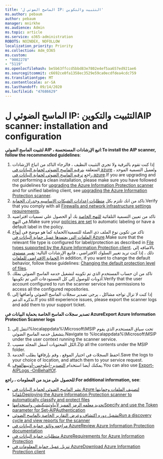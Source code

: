 ```yaml
---
title: 'الماسح الضوئي ل IP: التثبيت والتكوين'
ms.author: pebaum
author: pebaum
manager: mnirkhe
ms.audience: Admin
ms.topic: article
ms.service: o365-administration
ROBOTS: NOINDEX, NOFOLLOW
localization_priority: Priority
ms.collection: Adm_O365
ms.custom:
- "9002278"
- "5119"
ms.openlocfilehash: be5b63ffccd5bbd83e7802e4ef5aa657ed921ae6
ms.sourcegitcommit: c6692ce0fa1358ec3529e59ca0ecdfdea4cdc759
ms.translationtype: MT
ms.contentlocale: ar-SA
ms.lasthandoff: 09/14/2020
ms.locfileid: "47686629"
---
```

# <a name="aip-scanner-installation-and-configuration"></a><span data-ttu-id="7ab77-102">الماسح الضوئي ل IP: التثبيت والتكوين</span><span class="sxs-lookup"><span data-stu-id="7ab77-102">AIP scanner: installation and configuration</span></span>

<span data-ttu-id="7ab77-103">**لتثبيت الماسح الضوئي AIP ، اتبع الإرشادات المستحسنة**:</span><span class="sxs-lookup"><span data-stu-id="7ab77-103">**To install the AIP scanner, follow the recommended guidelines**:</span></span>

1. <span data-ttu-id="7ab77-104">إذا كنت تقوم بالترقية ولا تجري التثبيت النظيف ، فالرجاء التاكد من اتباع الإرشادات المتعلقة [بترقيه الماسح الضوئي لحماية البيانات في azure](https://docs.microsoft.com/azure/information-protection/rms-client/client-admin-guide#upgrading-the-azure-information-protection-scanner) ولعميل التسمية الموحد ، راجع [ترقيه الماسح الضوئي لحماية البيانات في azure](https://docs.microsoft.com/azure/information-protection/rms-client/clientv2-admin-guide#upgrading-the-azure-information-protection-scanner).</span><span class="sxs-lookup"><span data-stu-id="7ab77-104">If you are upgrading and not performing a clean installation, please make sure you have followed the guidelines for [upgrading the Azure Information Protection scanner](https://docs.microsoft.com/azure/information-protection/rms-client/client-admin-guide#upgrading-the-azure-information-protection-scanner) and for unified labeling client, see [upgrading the Azure Information Protection scanner](https://docs.microsoft.com/azure/information-protection/rms-client/clientv2-admin-guide#upgrading-the-azure-information-protection-scanner).</span></span>
2. <span data-ttu-id="7ab77-105">تاكد من انك تلتزم بكل [متطلبات إعدادات الشبكات الاساسيه وجدران الحماية](https://docs.microsoft.com/azure/information-protection/requirements#firewalls-and-network-infrastructure).</span><span class="sxs-lookup"><span data-stu-id="7ab77-105">Verify that you comply with all [Firewalls and network infrastructure settings requirements](https://docs.microsoft.com/azure/information-protection/requirements#firewalls-and-network-infrastructure).</span></span>
3. <span data-ttu-id="7ab77-106">تاكد من تعيين التسمية التلقائية [للنهج الخاصة](https://docs.microsoft.com/azure/information-protection/configure-policy) بك أو الحصول علي تسميات افتراضيه في النهج.</span><span class="sxs-lookup"><span data-stu-id="7ab77-106">Make sure your [policies are set](https://docs.microsoft.com/azure/information-protection/configure-policy) to automatic labeling or have a default label in the policy.</span></span>
4. <span data-ttu-id="7ab77-107">تاكد من تكوين نوع الملف ذي الصلة للتسمية/الحماية كما هو موضح في [أنواع الملفات التي يعتمدها عميل حماية البيانات في Azure](https://docs.microsoft.com/azure/information-protection/rms-client/client-admin-guide-file-types#supported-file-types-for-classification-and-protection).</span><span class="sxs-lookup"><span data-stu-id="7ab77-107">Make sure that the relevant file type is configured for label/protection as described in [File types supported by the Azure Information Protection client](https://docs.microsoft.com/azure/information-protection/rms-client/client-admin-guide-file-types#supported-file-types-for-classification-and-protection).</span></span> <span data-ttu-id="7ab77-108">بالاضافه إلى ذلك ، إذا كنت تريد تغيير السلوك الافتراضي ، فاتبع الإرشادات التالية: [تغيير مستوي الحماية الافتراضي للملفات](https://docs.microsoft.com/azure/information-protection/rms-client/client-admin-guide-file-types#changing-the-default-protection-level-of-files).</span><span class="sxs-lookup"><span data-stu-id="7ab77-108">In addition, if you want to change the default behavior, follow these guidelines: [Changing the default protection level of files](https://docs.microsoft.com/azure/information-protection/rms-client/client-admin-guide-file-types#changing-the-default-protection-level-of-files).</span></span>
5. <span data-ttu-id="7ab77-109">تاكد من ان حساب المستخدم الذي تم تكوينه لتشغيل خدمه الماسح الضوئي يملك أذونات للوصول إلى كل المستودعات التي تم تكوينها.</span><span class="sxs-lookup"><span data-stu-id="7ab77-109">Verify that the user account configured to run the scanner service has permissions to access all the configured repositories.</span></span>
6. <span data-ttu-id="7ab77-110">إذا كنت لا تزال تواجه مشاكل ، يرجى تصدير سجلات الماسح الضوئي وأضافها إلى تذكره الدعم.</span><span class="sxs-lookup"><span data-stu-id="7ab77-110">If you still experience issues, please export the scanner logs and add them to your support ticket.</span></span>

<span data-ttu-id="7ab77-111">**تصدير سجلات الماسح الخاصة بحماية البيانات في Azure**</span><span class="sxs-lookup"><span data-stu-id="7ab77-111">**Export Azure Information Protection Scanner logs**</span></span>

1. <span data-ttu-id="7ab77-112">انتقل إلى%localappdata%\Microsoft\MSIP تحت سياق المستخدم الذي يقوم بتشغيل خدمه الماسح الضوئي.</span><span class="sxs-lookup"><span data-stu-id="7ab77-112">Navigate to %localappdata%\Microsoft\MSIP under the user context running the scanner service.</span></span>
2. <span data-ttu-id="7ab77-113">الكل المحتويات أسفل المجلد مسيب.</span><span class="sxs-lookup"><span data-stu-id="7ab77-113">Zip all the contents under the MSIP folder.</span></span>
3. <span data-ttu-id="7ab77-114">احفظ السجلات في اختيار الموقع ، وقم بإرفاقها بطلب الخدمة.</span><span class="sxs-lookup"><span data-stu-id="7ab77-114">Save the logs to your choice of location, and attach them to your service request.</span></span>
4. <span data-ttu-id="7ab77-115">يمكنك أيضا استخدام [التصدير-أيبلوجس-أونبيهالفوف](https://docs.microsoft.com/powershell/module/azureinformationprotection/export-aiplogs?view=azureipps).</span><span class="sxs-lookup"><span data-stu-id="7ab77-115">You can also use [Export-AIPLogs -OnBehalfOf](https://docs.microsoft.com/powershell/module/azureinformationprotection/export-aiplogs?view=azureipps).</span></span>

<span data-ttu-id="7ab77-116">**للحصول علي مزيد من المعلومات ، راجع**:</span><span class="sxs-lookup"><span data-stu-id="7ab77-116">**For additional information, see**:</span></span>
- [<span data-ttu-id="7ab77-117">نشر الماسح الضوئي لحماية البيانات في Azure لتصنيف الملفات وحمايتها تلقائيا</span><span class="sxs-lookup"><span data-stu-id="7ab77-117">Deploying the Azure Information Protection scanner to automatically classify and protect files</span></span>](https://docs.microsoft.com/azure/information-protection/deploy-aip-scanner)
- [<span data-ttu-id="7ab77-118">تحديد معلمه الرمز المميز لأيباوثينتيكيشن واستخدامها</span><span class="sxs-lookup"><span data-stu-id="7ab77-118">Specify and use the Token parameter for Set-AIPAuthentication</span></span>](https://docs.microsoft.com/azure/information-protection/rms-client/client-admin-guide-powershell#specify-and-use-the-token-parameter-for-set-aipauthentication)
- [<span data-ttu-id="7ab77-119">تشغيل دوره اكتشاف وعرض التقارير الخاصة بالماسح الضوئي</span><span class="sxs-lookup"><span data-stu-id="7ab77-119">Run a discovery cycle and view reports for the scanner</span></span>](https://docs.microsoft.com/azure/information-protection/deploy-aip-scanner#run-a-discovery-cycle-and-view-reports-for-the-scanner)
- [<span data-ttu-id="7ab77-120">مراجعه وثائق حماية البيانات في Azure</span><span class="sxs-lookup"><span data-stu-id="7ab77-120">Review Azure Information Protection documentation</span></span>](https://docs.microsoft.com/azure/information-protection/what-is-information-protection)
- [<span data-ttu-id="7ab77-121">متطلبات حماية البيانات في Azure</span><span class="sxs-lookup"><span data-stu-id="7ab77-121">Requirements for Azure Information Protection</span></span>](https://docs.microsoft.com/azure/information-protection/get-started/requirements)
- [<span data-ttu-id="7ab77-122">تنزيل عميل حماية المعلومات في Azure</span><span class="sxs-lookup"><span data-stu-id="7ab77-122">Download Azure Information Protection client</span></span>](https://www.microsoft.com/download/details.aspx?id=53018)
